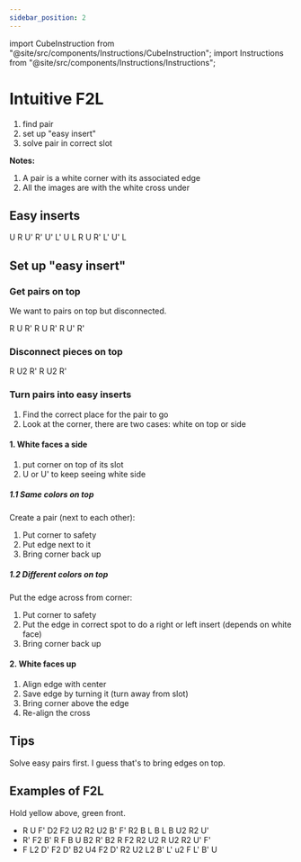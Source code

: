 ```yaml
---
sidebar_position: 2
---
```

import CubeInstruction from "@site/src/components/Instructions/CubeInstruction";
import Instructions from "@site/src/components/Instructions/Instructions";

# Intuitive F2L

1. find pair
2. set up "easy insert"
3. solve pair in correct slot

**Notes:**

1. A pair is a white corner with its associated edge
2. All the images are with the white cross under

## Easy inserts

<Instructions>
  <CubeInstruction
    title="Right pair"
    src={require("@site/static/img/intuitive-f2l/image.png").default}
    hold="Hold right"
  >
    U R U' R'
  </CubeInstruction>
  <CubeInstruction
    title="Left pair"
    src={require("@site/static/img/intuitive-f2l/image-1.png").default}
    hold="Hold left"
  >
    U' L' U L
  </CubeInstruction>
  <CubeInstruction
    title="Right insert"
    src={require("@site/static/img/intuitive-f2l/image-8.png").default}
    hold="Hold right"
  >
    R U R'
  </CubeInstruction>
  <CubeInstruction
    title="Left insert"
    src={require("@site/static/img/intuitive-f2l/image-3.png").default}
    hold="Hold left"
  >
    L' U' L
  </CubeInstruction>
</Instructions>

## Set up "easy insert"

### Get pairs on top

We want to pairs on top but disconnected.

<Instructions>
  <CubeInstruction
    title="Edge middle layer"
    src={require("@site/static/img/intuitive-f2l/image-6.png").default}
    hold="Hold corner left"
  >
    R U R'
  </CubeInstruction>
  <CubeInstruction
    title="Corner bottom layer"
    src={require("@site/static/img/intuitive-f2l/image-5.png").default}
    hold="Hold edge left"
  >
    R U R'
  </CubeInstruction>
  <CubeInstruction
    title="Both pieces stuck"
    src={require("@site/static/img/intuitive-f2l/image-4.png").default}
    hold="Hold right"
  >
    R U' R'
  </CubeInstruction>
</Instructions>

### Disconnect pieces on top

<Instructions>
  <CubeInstruction
    title="Top left"
    src={require("@site/static/img/intuitive-f2l/image-7.png").default}
    hold="Hold right above a non-connected corner"
  >
    R U2 R'
  </CubeInstruction>
  <CubeInstruction
    title="Top right"
    src={require("@site/static/img/intuitive-f2l/image-9.png").default}
    hold="Hold top right"
  >
    R U2 R'
  </CubeInstruction>
</Instructions>

### Turn pairs into easy inserts

1. Find the correct place for the pair to go
2. Look at the corner, there are two cases: white on top or side

#### 1. White faces a side

1. put corner on top of its slot
2. U or U' to keep seeing white side

##### 1.1 Same colors on top

Create a pair (next to each other):

1. Put corner to safety
2. Put edge next to it
3. Bring corner back up

##### 1.2 Different colors on top

Put the edge across from corner:

1. Put corner to safety
2. Put the edge in correct spot to do a right or left insert (depends on white face)
3. Bring corner back up

#### 2. White faces up

1. Align edge with center
2. Save edge by turning it (turn away from slot)
3. Bring corner above the edge
4. Re-align the cross

## Tips

Solve easy pairs first. I guess that's to bring edges on top.

## Examples of F2L

Hold yellow above, green front.

- R U F' D2 F2 U2 R2 U2 B' F' R2 B L B L B U2 R2 U'
- R' F2 B' R F B U B2 R' B2 R F2 R2 U2 R U2 R2 U' F'
- F L2 D' F2 D' B2 U4 F2 D' R2 U2 L2 B' L' u2 F L' B' U
